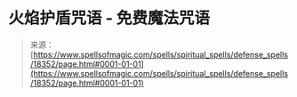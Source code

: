 <!--yml

category: 未分类

date: 2024-06-12 18:59:58

-->

# 火焰护盾咒语 - 免费魔法咒语

> 来源：[https://www.spellsofmagic.com/spells/spiritual_spells/defense_spells/18352/page.html#0001-01-01](https://www.spellsofmagic.com/spells/spiritual_spells/defense_spells/18352/page.html#0001-01-01)
